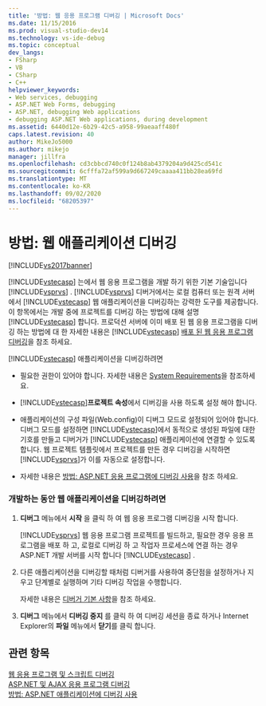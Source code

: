 ```yaml
---
title: '방법: 웹 응용 프로그램 디버깅 | Microsoft Docs'
ms.date: 11/15/2016
ms.prod: visual-studio-dev14
ms.technology: vs-ide-debug
ms.topic: conceptual
dev_langs:
- FSharp
- VB
- CSharp
- C++
helpviewer_keywords:
- Web services, debugging
- ASP.NET Web Forms, debugging
- ASP.NET, debugging Web applications
- debugging ASP.NET Web applications, during development
ms.assetid: 6440d12e-6b29-42c5-a958-99aeaaff480f
caps.latest.revision: 40
author: MikeJo5000
ms.author: mikejo
manager: jillfra
ms.openlocfilehash: cd3cbbcd740c0f124b8ab4379204a9d425cd541c
ms.sourcegitcommit: 6cfffa72af599a9d667249caaaa411bb28ea69fd
ms.translationtype: MT
ms.contentlocale: ko-KR
ms.lasthandoff: 09/02/2020
ms.locfileid: "68205397"
---
```

# <a name="how-to-debug-web-applications"></a>방법: 웹 애플리케이션 디버깅
[!INCLUDE[vs2017banner](../includes/vs2017banner.md)]

[!INCLUDE[vstecasp](../includes/vstecasp-md.md)] 는에서 웹 응용 프로그램을 개발 하기 위한 기본 기술입니다 [!INCLUDE[vsprvs](../includes/vsprvs-md.md)] . [!INCLUDE[vsprvs](../includes/vsprvs-md.md)] 디버거에서는 로컬 컴퓨터 또는 원격 서버에서 [!INCLUDE[vstecasp](../includes/vstecasp-md.md)] 웹 애플리케이션을 디버깅하는 강력한 도구를 제공합니다. 이 항목에서는 개발 중에 프로젝트를 디버깅 하는 방법에 대해 설명 [!INCLUDE[vstecasp](../includes/vstecasp-md.md)] 합니다. 프로덕션 서버에 이미 배포 된 웹 응용 프로그램을 디버깅 하는 방법에 대 한 자세한 내용은 [!INCLUDE[vstecasp](../includes/vstecasp-md.md)] [배포 된 웹 응용 프로그램 디버깅](../debugger/debugging-deployed-web-applications.md)을 참조 하세요.  
  
 [!INCLUDE[vstecasp](../includes/vstecasp-md.md)] 애플리케이션을 디버깅하려면  
  
- 필요한 권한이 있어야 합니다. 자세한 내용은 [System Requirements](../debugger/aspnet-debugging-system-requirements.md)을 참조하세요.  
  
- [!INCLUDE[vstecasp](../includes/vstecasp-md.md)]**프로젝트 속성**에서 디버깅을 사용 하도록 설정 해야 합니다.  
  
- 애플리케이션의 구성 파일(Web.config)이 디버그 모드로 설정되어 있어야 합니다. 디버그 모드를 설정하면 [!INCLUDE[vstecasp](../includes/vstecasp-md.md)]에서 동적으로 생성된 파일에 대한 기호를 만들고 디버거가 [!INCLUDE[vstecasp](../includes/vstecasp-md.md)] 애플리케이션에 연결할 수 있도록 합니다. 웹 프로젝트 템플릿에서 프로젝트를 만든 경우 디버깅을 시작하면 [!INCLUDE[vsprvs](../includes/vsprvs-md.md)]가 이를 자동으로 설정합니다.  
  
- 자세한 내용은 [방법: ASP.NET 응용 프로그램에 디버깅 사용](../debugger/how-to-enable-debugging-for-aspnet-applications.md)을 참조 하세요.  
  
### <a name="to-debug-a-web-application-during-development"></a>개발하는 동안 웹 애플리케이션을 디버깅하려면  
  
1. **디버그** 메뉴에서 **시작** 을 클릭 하 여 웹 응용 프로그램 디버깅을 시작 합니다.  
  
     [!INCLUDE[vsprvs](../includes/vsprvs-md.md)] 웹 응용 프로그램 프로젝트를 빌드하고, 필요한 경우 응용 프로그램을 배포 하 고, 로컬로 디버깅 하 고 작업자 프로세스에 연결 하는 경우 ASP.NET 개발 서버를 시작 합니다 [!INCLUDE[vstecasp](../includes/vstecasp-md.md)] .  
  
2. 다른 애플리케이션을 디버깅할 때처럼 디버거를 사용하여 중단점을 설정하거나 지우고 단계별로 실행하며 기타 디버깅 작업을 수행합니다.  
  
     자세한 내용은 [디버거 기본 사항](../debugger/debugger-basics.md)을 참조 하세요.  
  
3. **디버그** 메뉴에서 **디버깅 중지** 를 클릭 하 여 디버깅 세션을 종료 하거나 Internet Explorer의 **파일** 메뉴에서 **닫기**를 클릭 합니다.  
  
## <a name="see-also"></a>관련 항목  
 [웹 응용 프로그램 및 스크립트 디버깅](../debugger/debugging-web-applications-and-script.md)   
 [ASP.NET 및 AJAX 응용 프로그램 디버깅](../debugger/debugging-aspnet-and-ajax-applications.md)   
 [방법: ASP.NET 애플리케이션에 디버깅 사용](../debugger/how-to-enable-debugging-for-aspnet-applications.md)
